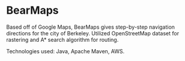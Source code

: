 # BearMaps
Based off of Google Maps, BearMaps gives step-by-step navigation directions for the city of Berkeley. Utilized OpenStreetMap dataset for rastering and A* search algorithm for routing.

Technologies used: Java, Apache Maven, AWS.

